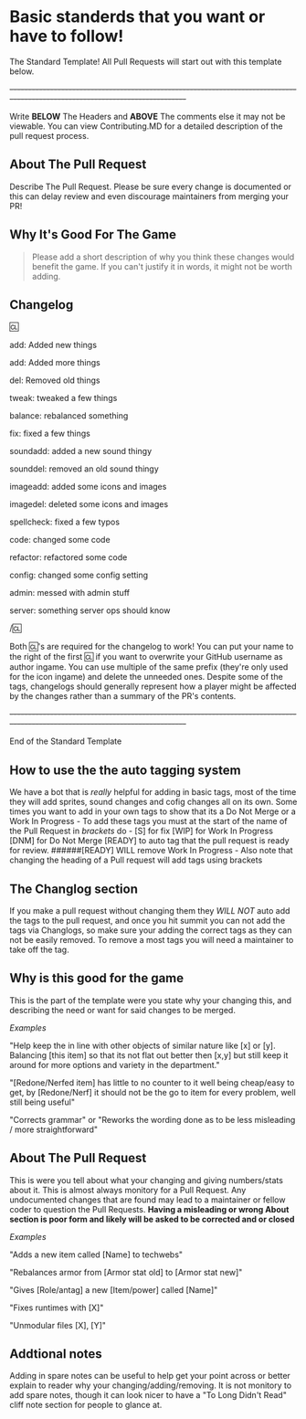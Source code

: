 
# Basic standerds that you want or have to follow!

The Standard Template! All Pull Requests will start out with this template below.

~~------------------------------------------------------------------------------------------------------------------------------~~

Write **BELOW** The Headers and **ABOVE** The comments else it may not be viewable.
You can view Contributing.MD for a detailed description of the pull request process.

## About The Pull Request

Describe The Pull Request. Please be sure every change is documented or this can delay review and even discourage maintainers from merging your PR!

## Why It's Good For The Game

> Please add a short description of why you think these changes would benefit the game. If you can't justify it in words, it might not be worth adding.

## Changelog
:cl:

add: Added new things

add: Added more things

del: Removed old things

tweak: tweaked a few things

balance: rebalanced something

fix: fixed a few things

soundadd: added a new sound thingy

sounddel: removed an old sound thingy

imageadd: added some icons and images

imagedel: deleted some icons and images

spellcheck: fixed a few typos

code: changed some code

refactor: refactored some code

config: changed some config setting

admin: messed with admin stuff

server: something server ops should know

/:cl:

Both :cl:'s are required for the changelog to work! You can put your name to the right of the first :cl: if you want to overwrite your GitHub username as author ingame.
You can use multiple of the same prefix (they're only used for the icon ingame) and delete the unneeded ones. Despite some of the tags, changelogs should generally represent how a player might be affected by the changes rather than a summary of the PR's contents. 

~~------------------------------------------------------------------------------------------------------------------------------~~

End of the Standard Template

## How to use the the auto tagging system
We have a bot that is _really_ helpful for adding in basic tags, most of the time they will add sprites, sound changes and cofig changes all on its own. 
Some times you want to add in your own tags to show that its a Do Not Merge or a Work In Progress - To add these tags you must at the start of the name of the Pull Request in *brackets* do -
[S]   for fix
[WIP] for Work In Progress 
[DNM] for Do Not Merge 
[READY] to auto tag that the pull request is ready for review.
######[READY] WILL remove Work In Progress - Also note that changing the heading of a Pull request will add tags using brackets 

## The Changlog section
If you make a pull request without changing them they *WILL NOT* auto add the tags to the pull request, and once you hit summit you can not add the tags via Changlogs, so make sure your adding the correct tags as they can not be easily removed.
To remove a most tags you will need a maintainer to take off the tag.

## Why is this good for the game
This is the part of the template were you state why your changing this, and describing the need or want for said changes to be merged.

_Examples_

"Help keep the in line with other objects of similar nature like [x] or [y]. Balancing [this item] so that its not flat out better then [x,y] but still keep it around for more options and variety in the department."

"[Redone/Nerfed item] has little to no counter to it well being cheap/easy to get, by [Redone/Nerf] it should not be the go to item for every problem, well still being useful"

"Corrects grammar" or "Reworks the wording done as to be less misleading / more straightforward"

## About The Pull Request
This is were you tell about what your changing and giving numbers/stats about it. This is almost always monitory for a Pull Request.
Any undocumented changes that are found may lead to a maintainer or fellow coder to question the Pull Requests.
**Having a misleading or wrong About section is poor form and likely will be asked to be corrected and or closed**

_Examples_

"Adds a new item called [Name] to techwebs"

"Rebalances armor from [Armor stat old] to [Armor stat new]"

"Gives [Role/antag] a new [Item/power] called [Name]"

"Fixes runtimes with [X]"

"Unmodular files [X], [Y]"

## Addtional notes
Adding in spare notes can be useful to help get your point across or better explain to reader why your changing/adding/removing.
It is not monitory to add spare notes, though it can look nicer to have a "To Long Didn't Read" cliff note section for people to glance at.
